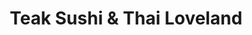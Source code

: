 ---
layout: place
title: "Teak Sushi & Thai Loveland"
permalink: /ohio/loveland/teak-sushi-thai-loveland.html
stateAbbr: OH
stateName: Ohio
cityName: Loveland
place_id: ChIJi5IIpkH5QIgRZb7GKCetGig
photos:
  - name: >-
      places/ChIJi5IIpkH5QIgRZb7GKCetGig/photos/AUy1YQ2OLdJhvbOnU2lCghCQhCVoHfrkI4uwN01R5wDWR67QFZeS8RPly9pf_BJEsvAUUWplR4triWDQ6aG-jfJ7CUgSn7IScrsmp3tcxXHKZCf2gdypIAZbF7dt-IFDh0isZ8Oifxc-Zx1veXeNHAW74Ifd4h_26A2PP7ZKztMn2sJ-ETRredYmKTVQkcsm-QxJxpnrT6axccx0XY9kfZ1f19jzH5J0KiIWfUYfGvLtLLIAjTgzqq8rdv1WgXpddQIAPzFrYXjX7sAnwmPxcHOKJoMsZbO-98VlRUriBY1s_uKOkw
    widthPx: 1080
    heightPx: 1080
    authorAttributions:
      - displayName: Teak Sushi & Thai Loveland
        uri: https://maps.google.com/maps/contrib/107102109658416648887
        photoUri: >-
          https://lh3.googleusercontent.com/a-/ALV-UjXRddFWqxlyTK4tB9PRsftZhlzAfix0U1DXxYBHeV2WjbztonE=s100-p-k-no-mo
    flagContentUri: >-
      https://www.google.com/local/imagery/report/?cb_client=maps_api_places.places_api&image_key=!1e10!2sAF1QipNJX4ye3I7pGzuQwmvQkAB7Hl6QLD-ZbsIxZcQC&hl=en-US
    googleMapsUri: >-
      https://www.google.com/maps/place//data=!3m4!1e2!3m2!1sAF1QipNJX4ye3I7pGzuQwmvQkAB7Hl6QLD-ZbsIxZcQC!2e10!4m2!3m1!1s0x8840f941a608928b:0x281aad2728c6be65
  - name: >-
      places/ChIJi5IIpkH5QIgRZb7GKCetGig/photos/AUy1YQ2iSyAIvr9dpmBm-OJybVlM_KFiWu5LBp9JE8G8uJMQPNYsAUqTohaxh8WjrXKOY4aCqfDrHDKY7SyakqFh_jG87Kq1eKTlafyFy0wwPh7wjfBWMVlU2rr7T3kA8J1WPLteNgiYZ4dmribmISXycwm5sw3gNnbZGW4fN329vaBIF1_bxtFKOsHhjVk-03epxTnY0h-wtwTZuOrncTG0hXMxrSKHty_3iyxGB9kPeu2YKb0LStAf8sQ3hvAuxvcZ9di1X0HRKE2RVE1ZdyCHU9aZXChDgeLet9nBuEunD8ooKQ
    widthPx: 1972
    heightPx: 1180
    authorAttributions:
      - displayName: Teak Sushi & Thai Loveland
        uri: https://maps.google.com/maps/contrib/107102109658416648887
        photoUri: >-
          https://lh3.googleusercontent.com/a-/ALV-UjXRddFWqxlyTK4tB9PRsftZhlzAfix0U1DXxYBHeV2WjbztonE=s100-p-k-no-mo
    flagContentUri: >-
      https://www.google.com/local/imagery/report/?cb_client=maps_api_places.places_api&image_key=!1e10!2sAF1QipP3V6k3Q5XoR1Vadvdz9NLGwltXUmlngKDu_SGc&hl=en-US
    googleMapsUri: >-
      https://www.google.com/maps/place//data=!3m4!1e2!3m2!1sAF1QipP3V6k3Q5XoR1Vadvdz9NLGwltXUmlngKDu_SGc!2e10!4m2!3m1!1s0x8840f941a608928b:0x281aad2728c6be65
  - name: >-
      places/ChIJi5IIpkH5QIgRZb7GKCetGig/photos/AUy1YQ3RnhkPg25cP8xyb7d2LTAwSfEfDg5PzKl1zDpZ2FgrpxIx8vKYFanIJnarwRAIKQ_dmBnynm2TpbVS_Jw56K-LCckXVD_rZdZoWM6KuSVxbX_jIN83zW-yscZ6NebpSCwIE06_tmjvbgfmuMsYwL1QExgu9KOPG2dPSy9X5pnssXO0Lk-IjJ_Ie2Y4-GwvGmfNV2SBLKVqMCOkZ58uobbqspifJHjTjUNwhaqlp4S50SMIt2-a9dKLsIBo2m2gE4f5BRkDNZNoc8ztEpfIQEwM4cS1lJUMTCnQMECUcFZuVA
    widthPx: 2354
    heightPx: 1224
    authorAttributions:
      - displayName: Teak Sushi & Thai Loveland
        uri: https://maps.google.com/maps/contrib/107102109658416648887
        photoUri: >-
          https://lh3.googleusercontent.com/a-/ALV-UjXRddFWqxlyTK4tB9PRsftZhlzAfix0U1DXxYBHeV2WjbztonE=s100-p-k-no-mo
    flagContentUri: >-
      https://www.google.com/local/imagery/report/?cb_client=maps_api_places.places_api&image_key=!1e10!2sAF1QipNAHbCQhObh5wdMwhdeOs4Zi0Rbbcq4J30zoCNY&hl=en-US
    googleMapsUri: >-
      https://www.google.com/maps/place//data=!3m4!1e2!3m2!1sAF1QipNAHbCQhObh5wdMwhdeOs4Zi0Rbbcq4J30zoCNY!2e10!4m2!3m1!1s0x8840f941a608928b:0x281aad2728c6be65
  - name: >-
      places/ChIJi5IIpkH5QIgRZb7GKCetGig/photos/AUy1YQ01313SZ6yTnGbBomzGEUqmJvFTswviz_mn8mjE7QpNYaAZhz7N4xWlY0KcPn_je3FALt_VrtnutxTFqD6kplG0EZqtqp5r8dxroz_hepVKkbrdg5JFNCGiUZ1vM0aRdSgrs0YzjOYLNSbTq2ZomkVVCIv44PR2r7etdCTz79mMkWnSRA-_NrwJ7VAqMNHQkG6cnUXs1zu17rTxNOIliTkpfTbVbfwQX2OYqwLhG8B0IMI_Z3SfEOmmtKeRNKiC1vm1zrJiltiD-dflHpSUgyyrh_YO_x90sKGipnYoIA6BjQ
    widthPx: 1080
    heightPx: 1080
    authorAttributions:
      - displayName: Teak Sushi & Thai Loveland
        uri: https://maps.google.com/maps/contrib/107102109658416648887
        photoUri: >-
          https://lh3.googleusercontent.com/a-/ALV-UjXRddFWqxlyTK4tB9PRsftZhlzAfix0U1DXxYBHeV2WjbztonE=s100-p-k-no-mo
    flagContentUri: >-
      https://www.google.com/local/imagery/report/?cb_client=maps_api_places.places_api&image_key=!1e10!2sAF1QipMs2fxZ8ZbUkROiQj-px6mOjpP6gimYCwS8iCZo&hl=en-US
    googleMapsUri: >-
      https://www.google.com/maps/place//data=!3m4!1e2!3m2!1sAF1QipMs2fxZ8ZbUkROiQj-px6mOjpP6gimYCwS8iCZo!2e10!4m2!3m1!1s0x8840f941a608928b:0x281aad2728c6be65
  - name: >-
      places/ChIJi5IIpkH5QIgRZb7GKCetGig/photos/AUy1YQ1Qrq7GOM45cPw90rQYZ4zgblvqnIk9f9ICC0zWEun2qoCtbRo1Q4gUkPGKrDBHWeY4_1zzTjg3Nm-XWW0hQ3Ksepjn1-WHxmBZf5lMvCqmqfnLvXh0LuH9Q2_HmmExecfMrfKQjfNwdPAOzeq6M4fRsNxjvAKcY7G29dmY_W8GR981M4856xQk8-ZMeZuj8IqtbyBc2Shd0o-a6p0xUArutJNGppHiW1NLXgzFdRR4OtRMaQXrvI0PXeWRHJUbo5bmgzRDChRiG5idBUfIqur6U_B0IepWD5CBeXMetXeGtw
    widthPx: 2292
    heightPx: 1228
    authorAttributions:
      - displayName: Teak Sushi & Thai Loveland
        uri: https://maps.google.com/maps/contrib/107102109658416648887
        photoUri: >-
          https://lh3.googleusercontent.com/a-/ALV-UjXRddFWqxlyTK4tB9PRsftZhlzAfix0U1DXxYBHeV2WjbztonE=s100-p-k-no-mo
    flagContentUri: >-
      https://www.google.com/local/imagery/report/?cb_client=maps_api_places.places_api&image_key=!1e10!2sAF1QipNJIHZ9Cr0AVPcXEGaGWJzLena2CIcFGSRw5UcJ&hl=en-US
    googleMapsUri: >-
      https://www.google.com/maps/place//data=!3m4!1e2!3m2!1sAF1QipNJIHZ9Cr0AVPcXEGaGWJzLena2CIcFGSRw5UcJ!2e10!4m2!3m1!1s0x8840f941a608928b:0x281aad2728c6be65
  - name: >-
      places/ChIJi5IIpkH5QIgRZb7GKCetGig/photos/AUy1YQ0PauUKmzBLPMRxsIuu9-kBfzLe655mBvz0_s8Pg0fSBQJvJE7E_8eRdK1F5hq2Po5ntlrre-Y5br3N99o2WuRHlUFWrmiUojaP9rGcCVEkK2kGquba5NPqZOAZv329q9NMB0we-hxHKY_XfCurTloAy3soUauRk0yQpFvpvPVL4kuY4c8LsySr3_OH7bw8OSFmYKUxvWLTVfCSeDwJkRWX2KdO2LDpTImkPqno6Wfce823_pFkBgW1IwTfI-TVQkLyGo4wYPXAjT2Bt-axCkSP_wIAG2GiJZjIabDGNHlCAA
    widthPx: 1998
    heightPx: 1230
    authorAttributions:
      - displayName: Teak Sushi & Thai Loveland
        uri: https://maps.google.com/maps/contrib/107102109658416648887
        photoUri: >-
          https://lh3.googleusercontent.com/a-/ALV-UjXRddFWqxlyTK4tB9PRsftZhlzAfix0U1DXxYBHeV2WjbztonE=s100-p-k-no-mo
    flagContentUri: >-
      https://www.google.com/local/imagery/report/?cb_client=maps_api_places.places_api&image_key=!1e10!2sAF1QipPi1T0zPfTmpJ2J0IW_F0IzM5_jijyKrsb78TdR&hl=en-US
    googleMapsUri: >-
      https://www.google.com/maps/place//data=!3m4!1e2!3m2!1sAF1QipPi1T0zPfTmpJ2J0IW_F0IzM5_jijyKrsb78TdR!2e10!4m2!3m1!1s0x8840f941a608928b:0x281aad2728c6be65
  - name: >-
      places/ChIJi5IIpkH5QIgRZb7GKCetGig/photos/AUy1YQ1iukeG6rtBGFx8oky6q7-Cd31ViqsxZBbwq3jGdrKJGdy48Isw6z9pSVlc5smPwlmy3nQf2Ee4-h10g9ehdH_NJB08drh9Xf18zHq3NR55vvn9ejQiEqBqJsRxKMNFc4GNa3_PSHViVd7pmyyhgkSewsn6IdqHIU_etuzWIY7rVFGc1jwjx1NK16EWGlSED-zOYr-c6Ct8rmDUk_Ru5d6PXGo919kIjig8YS-0waQmQ8Z6rTvsNVuBGN4eRsEvRqO5-ofsulMlePi9aNSjQm6wMsKIjmtbu4a0cFGK7kkZovcHHxILUi8kLSDdlqwDY3MkyqN5CVenqelZvLABO89Ynkt_L24z0CWkjkk0k57rsx01e1oGjwdl_Wmo6qeEsTyCqyCUG8YUNHx9tnE546YJhSkpZn8qujJtsaWydypOpA
    widthPx: 4032
    heightPx: 3024
    authorAttributions:
      - displayName: J Goose
        uri: https://maps.google.com/maps/contrib/114184529793564425416
        photoUri: >-
          https://lh3.googleusercontent.com/a-/ALV-UjVk5ILWKNRfcSlaOEvWwzFsHSUcGF0C0WB3NMsNHJnliNkEhsA=s100-p-k-no-mo
    flagContentUri: >-
      https://www.google.com/local/imagery/report/?cb_client=maps_api_places.places_api&image_key=!1e10!2sCIHM0ogKEICAgIDzrZrWFQ&hl=en-US
    googleMapsUri: >-
      https://www.google.com/maps/place//data=!3m4!1e2!3m2!1sCIHM0ogKEICAgIDzrZrWFQ!2e10!4m2!3m1!1s0x8840f941a608928b:0x281aad2728c6be65
  - name: >-
      places/ChIJi5IIpkH5QIgRZb7GKCetGig/photos/AUy1YQ05jnaLaVrPQuH7EmgOyyuHquRAEGqR2DuaeZQI2Q8LesD8PN00wYdzwRgc30CaLpBnYM-1a1HBKq1_2PinUZDLTeT4HI0K71CimalFxUvJkh_Rg8OOoP8tm7h6b5wu-e2QkAcLGcNLSdBZnL88zNFcrZZffltLTvqCv3lHNyWen4p6d7HPzLCMcepa9m4LsOX0baXC4LrzmRP097othN-pPm7GFV3vsv3MRQeUQ2ZzYUTnu0bb0Rjt8JU2ZWwe_pZbD1kHUpRnhs9nI92Ud9ASeN9J1zTTstwK5N-Ed9sB8COd_Iv8kkkGIW8ItcT1POHdLmgvTx1XXtW2mzdZnMQLdlE-982XFdVXOUXzaED5zc1HVDtYAWQcLj0Nt-4WhB7sc4AfIM07Fim4VYIyqNn24xnDU9S4d3fRk_wO2r_lARNG
    widthPx: 4032
    heightPx: 3024
    authorAttributions:
      - displayName: J Goose
        uri: https://maps.google.com/maps/contrib/114184529793564425416
        photoUri: >-
          https://lh3.googleusercontent.com/a-/ALV-UjVk5ILWKNRfcSlaOEvWwzFsHSUcGF0C0WB3NMsNHJnliNkEhsA=s100-p-k-no-mo
    flagContentUri: >-
      https://www.google.com/local/imagery/report/?cb_client=maps_api_places.places_api&image_key=!1e10!2sCIHM0ogKEICAgIDzrZrW5QE&hl=en-US
    googleMapsUri: >-
      https://www.google.com/maps/place//data=!3m4!1e2!3m2!1sCIHM0ogKEICAgIDzrZrW5QE!2e10!4m2!3m1!1s0x8840f941a608928b:0x281aad2728c6be65
  - name: >-
      places/ChIJi5IIpkH5QIgRZb7GKCetGig/photos/AUy1YQ2_lKW5qfwMa6zEn6mz-_NApx47KgCCFbh0ogmv4rVEdnWYVMAkXFJsvn08kfiw3zTJBLiM_vqK20naYU1d9UwqvEC5A6aauAK6ehDoMVkq5VGU42IT6Wt1DQiNztZtL3hUTltM3bBYXBvYjR2HxNsIWHirRaHUc8RjFU1m85n_ZpKDDNqiCwJICxAsdU5HdDPnMKTbw9BwaW1e93r8AIKf-HGR6DtU4Y_8sSAY9eTUZ17-1745iUHI8cfl8RNMRiipuaO2gTdNHkMpQzLHo4yyO2i1JvVSjND0z8GlC6M-hzpUnb3Q-8Q_1kfu5I5rt5b70XSe7Z2q9K5lIumh4bugFNzTTEQmMB9CYtuiC_98mz3UP0UDojXW914wtR6MV5Uk7Se4mrn1puChVusaE8-LVAfJ3a-KYrh5awQMixnF0xp0
    widthPx: 4080
    heightPx: 3072
    authorAttributions:
      - displayName: Lindsey Mann
        uri: https://maps.google.com/maps/contrib/109328183567763517577
        photoUri: >-
          https://lh3.googleusercontent.com/a-/ALV-UjXRfPY0SU4_WzOwY1L_f5RKrEu_2AZ9qEcHZ6vneGCqDORxaMciTg=s100-p-k-no-mo
    flagContentUri: >-
      https://www.google.com/local/imagery/report/?cb_client=maps_api_places.places_api&image_key=!1e10!2sCIHM0ogKEICAgICD9cTIsAE&hl=en-US
    googleMapsUri: >-
      https://www.google.com/maps/place//data=!3m4!1e2!3m2!1sCIHM0ogKEICAgICD9cTIsAE!2e10!4m2!3m1!1s0x8840f941a608928b:0x281aad2728c6be65
  - name: >-
      places/ChIJi5IIpkH5QIgRZb7GKCetGig/photos/AUy1YQ1NGui1SsxwZluJqa5uGRGG4oaJJkx8CsoKL9drztjzrplxAp7nAVxZ-4ese4P5hd7QCRj4h4UkUKiaroAhDgOe7U2AbwYEuisdtQimntzgwZsIlzd3cEUDwhbZVha0_YHt3lUNlvg4l02TZdQYV8OhIp0BfK3k_TSjwyTkor7O5ib6IalbycVRXZXz9jsEh9abbzVwBQ5p2pWRj0G_SLMROBiDv-emn4ZhFi0yPez7SW3Jo6fMEY-g0VLuzGhNCG-0KBrxVx43kuvSmFEd1l04g-LW0xfTBhT7li0ltNHBVLDy6ltxj0E6S_p-WmBPuA9YMr7OdwAp0CxGqcyrj-smQPcOYHw9YO3ZpFirC7_2oJ9nQR11VwbuAY92NJs_PXTjArhH20LANn-loId3_5_kiR8LJXU-DSa53lYfa5l4qQ
    widthPx: 3600
    heightPx: 4800
    authorAttributions:
      - displayName: Chelsey Cencula
        uri: https://maps.google.com/maps/contrib/103728042064544766622
        photoUri: >-
          https://lh3.googleusercontent.com/a-/ALV-UjVBFPHRuD05Cy48I4pc3TeA_UkVPMkhkTA066Xk55WdewA2v6BN=s100-p-k-no-mo
    flagContentUri: >-
      https://www.google.com/local/imagery/report/?cb_client=maps_api_places.places_api&image_key=!1e10!2sCIHM0ogKEICAgIDfs7mGeg&hl=en-US
    googleMapsUri: >-
      https://www.google.com/maps/place//data=!3m4!1e2!3m2!1sCIHM0ogKEICAgIDfs7mGeg!2e10!4m2!3m1!1s0x8840f941a608928b:0x281aad2728c6be65
address: 110 S 2nd St, Loveland, OH 45140, USA
street: 110 S 2nd St
city: Loveland
state: OH
zip: '45140'
country: USA
neighborhood: Downtown
latitude: '39.267472'
longitude: '-84.257537'
accessibility_options:
  wheelchairAccessibleParking: true
  wheelchairAccessibleEntrance: true
  wheelchairAccessibleRestroom: true
  wheelchairAccessibleSeating: true
business_status: OPERATIONAL
name: Teak Sushi & Thai Loveland
google_maps_links:
  directionsUri: >-
    https://www.google.com/maps/dir//''/data=!4m7!4m6!1m1!4e2!1m2!1m1!1s0x8840f941a608928b:0x281aad2728c6be65!3e0
  placeUri: https://maps.google.com/?cid=2889812494611037797
  writeAReviewUri: >-
    https://www.google.com/maps/place//data=!4m3!3m2!1s0x8840f941a608928b:0x281aad2728c6be65!12e1
  reviewsUri: >-
    https://www.google.com/maps/place//data=!4m4!3m3!1s0x8840f941a608928b:0x281aad2728c6be65!9m1!1b1
  photosUri: >-
    https://www.google.com/maps/place//data=!4m3!3m2!1s0x8840f941a608928b:0x281aad2728c6be65!10e5
primary_type: Thai Restaurant
opening_hours:
  regular: null
  current: null
secondary_opening_hours:
  regular:
    weekdayDescriptions: null
    type: null
  current:
    weekdayDescriptions: null
    type: null
phone: null
price_level: null
price_range: null
rating: null
rating_count: 0
website: null
description: null
reviews: null
parking_options: null
payment_options: null
allow_dogs: null
curbside_pickup: null
delivery: null
dine_in: null
good_for_children: null
good_for_groups: null
good_for_sports: null
live_music: null
menu_for_children: null
outdoor_seating: null
reservable: null
restroom: null
serves_beer: null
serves_breakfast: null
serves_brunch: null
serves_cocktails: null
serves_coffee: null
serves_dinner: null
serves_dessert: null
serves_lunch: null
serves_vegetarian_food: null
serves_wine: null
takeout: null
slug: Teak-Sushi-and-Thai-Loveland

---